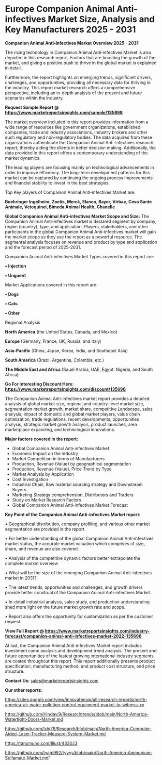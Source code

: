 # Europe Companion Animal Anti-infectives Market Size, Analysis and Key Manufacturers 2025 - 2031

<Strong> Companion Animal Anti-infectives Market Overview 2025 - 2031</strong>

The rising technology in Companion Animal Anti-infectives Market is also depicted in this research report. Factors that are boosting the growth of the market, and giving a positive push to thrive in the global market is explained in detail.

Furthermore, the report highlights on emerging trends, significant drivers, challenges, and opportunities, providing all necessary data for thriving in the industry. This report market research offers a comprehensive perspective, including an in-depth analysis of the present and future scenarios within the industry.

<strong>Request Sample Report @ <a href=https://www.marketreportsinsights.com/sample/135698>https://www.marketreportsinsights.com/sample/135698</a></strong>

The market overview included in this report provides information from a wide range of resources like government organizations, established companies, trade and industry associations, industry brokers and other such regulatory and non-regulatory bodies. The data acquired from these organizations authenticate the Companion Animal Anti-infectives research report, thereby aiding the clients in better decision making. Additionally, the data provided in this report offers a contemporary understanding of the market dynamics.

The leading players are focusing mainly on technological advancements in order to improve efficiency. The long-term development patterns for this market can be captured by continuing the ongoing process improvements and financial stability to invest in the best strategies.

Top Key players of Companion Animal Anti-infectives Market are:

<strong>Boehringer Ingelheim, Zoetis, Merck, Elanco, Bayer, Virbac, Ceva Sante Animale, Vetoquinol, Bimeda Animal Health, Chanelle</strong>

<strong><b>Global Companion Animal Anti-infectives Market Scope and Size:</b></strong>
The Companion Animal Anti-infectives market is declared segment by company, region (country), type, and application. Players, stakeholders, and other participants in the global Companion Animal Anti-infectives market will gain the market scope as they use the report as a powerful resource. The segmental analysis focuses on revenue and product by type and application and the forecast period of 2025-2031.

Companion Animal Anti-infectives Market Types covered in this report are:

<strong>• Injection

• Unguent</strong>

Market Applications covered in this report are:

<strong>• Dogs

• Cats

• Other</strong> 

Regional Analysis

<strong>North America</strong> (the United States, Canada, and Mexico)

<strong>Europe</strong> (Germany, France, UK, Russia, and Italy)

<strong>Asia-Pacific</strong> (China, Japan, Korea, India, and Southeast Asia)

<strong>South America</strong> (Brazil, Argentina, Colombia, etc.)

<strong>The Middle East and Africa</strong> (Saudi Arabia, UAE, Egypt, Nigeria, and South Africa)

<strong>Go For Interesting Discount Here: <a href=https://www.marketreportsinsights.com/discount/135698>https://www.marketreportsinsights.com/discount/135698</a></strong>

The Companion Animal Anti-infectives market report provides a detailed analysis of global market size, regional and country-level market size, segmentation market growth, market share, competitive Landscape, sales analysis, impact of domestic and global market players, value chain optimization, trade regulations, recent developments, opportunities analysis, strategic market growth analysis, product launches, area marketplace expanding, and technological innovations.

<strong><b>Major factors covered in the report:</b></strong>
<ul>
  <li>Global Companion Animal Anti-infectives Market </li>
  <li>Economic Impact on the Industry</li>
  <li>Market Competition in terms of Manufacturers</li>
  <li>Production, Revenue (Value) by geographical segmentation</li>
  <li>Production, Revenue (Value), Price Trend by Type</li>
  <li>Market Analysis by Application</li>
  <li>Cost Investigation</li>
  <li>Industrial Chain, Raw material sourcing strategy and Downstream Buyers</li>
  <li>Marketing Strategy comprehension, Distributors and Traders</li>
  <li>Study on Market Research Factors</li>
  <li>Global Companion Animal Anti-infectives Market Forecast</li>
</ul>

<strong><b>Key Point of the Companion Animal Anti-infectives Market report:</b></strong>

• Geographical distribution, company profiling, and various other market segmentation are provided in the report.

• For better understanding of the global Companion Animal Anti-infectives market status, the accurate market valuation which comprises of size, share, and revenue are also covered.

• Analysis of the competitive dynamic factors better extrapolate the complete market overview

• What will be the size of the emerging Companion Animal Anti-infectives market in 2031?

• The latest trends, opportunities and challenges, and growth drivers provide better construal of the Companion Animal Anti-infectives Market.

• In-detail industrial analysis, sales study, and production understanding shed more light on the future market growth rate and scope.

• Report also offers the opportunity for customization as per the customer request.

<strong><b>View Full Report @ <a href=https://www.marketreportsinsights.com/industry-forecast/companion-animal-anti-infectives-market-2022-135698>https://www.marketreportsinsights.com/industry-forecast/companion-animal-anti-infectives-market-2022-135698</a></b></strong>


At last, the Companion Animal Anti-infectives Market report includes investment come analysis and development trend analysis. The present and future opportunities of the fastest growing international industry segments are coated throughout this report. This report additionally presents product specification, manufacturing method, and product cost structure, and price structure.

<strong>Contact Us:</strong>
sales@marketreportsinsights.com

<strong>Our other reports:</strong>

<a href=https://sites.google.com/view/innovatenow/all-research-reports/north-america-air-water-pollution-control-equipment-market-to-witness-xx>https://sites.google.com/view/innovatenow/all-research-reports/north-america-air-water-pollution-control-equipment-market-to-witness-xx</a>

<a href=https://github.com/Hindavi9/Researchtrends/blob/main/North-America-Watertight-Doors-Market.md>https://github.com/Hindavi9/Researchtrends/blob/main/North-America-Watertight-Doors-Market.md</a>

<a href=https://github.com/Ishi78/Research/blob/main/North-America-Computer-Aided-Laser-Tracker-Measure-System-Market.md>https://github.com/Ishi78/Research/blob/main/North-America-Computer-Aided-Laser-Tracker-Measure-System-Market.md</a>

<a href=https://tanomuno.com/illust/433023>https://tanomuno.com/illust/433023</a>

<a href=https://github.com/tyagi992/tyyyy/blob/main/North-America-Ammonium-Sulfamate-Market.md>https://github.com/tyagi992/tyyyy/blob/main/North-America-Ammonium-Sulfamate-Market.md</a>"
